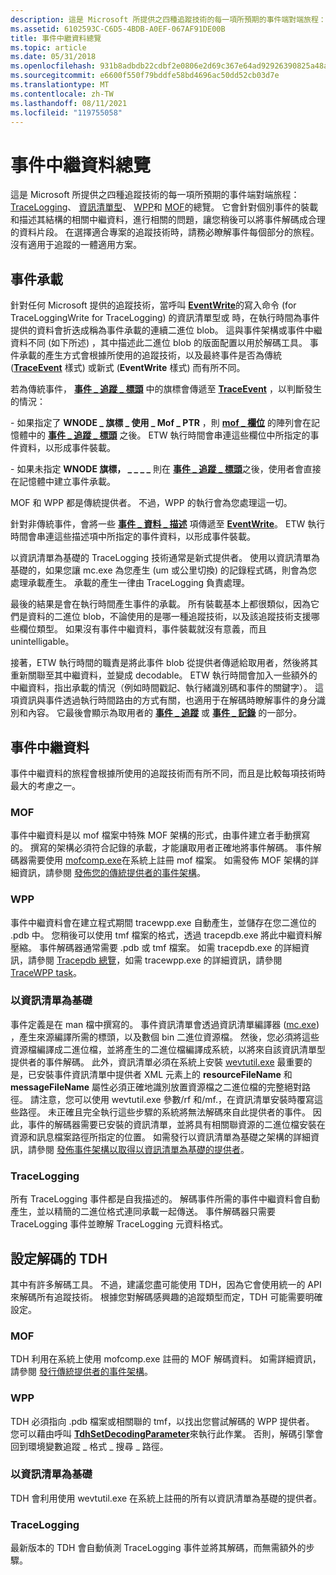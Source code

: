 ```yaml
---
description: 這是 Microsoft 所提供之四種追蹤技術的每一項所預期的事件端對端旅程： TraceLogging、資訊清單型、WPP 和 MOF 的總覽。
ms.assetid: 6102593C-C6D5-4BDB-A0EF-067AF91DE00B
title: 事件中繼資料總覽
ms.topic: article
ms.date: 05/31/2018
ms.openlocfilehash: 931b8adbdb22cdbf2e0806e2d69c367e64ad92926390825a48a2fa51d50605ed
ms.sourcegitcommit: e6600f550f79bddfe58bd4696ac50dd52cb03d7e
ms.translationtype: MT
ms.contentlocale: zh-TW
ms.lasthandoff: 08/11/2021
ms.locfileid: "119755058"
---
```

# <a name="event-metadata-overview"></a>事件中繼資料總覽

這是 Microsoft 所提供之四種追蹤技術的每一項所預期的事件端對端旅程： [TraceLogging](../tracelogging/trace-logging-about.md)、 [資訊清單型](writing-manifest-based-events.md)、 [WPP](windows-software-trace-preprocessor.md)和 [MOF](tracing-events.md)的總覽。 它會針對個別事件的裝載和描述其結構的相關中繼資料，進行相關的問題，讓您稍後可以將事件解碼成合理的資料片段。 在選擇適合專案的追蹤技術時，請務必瞭解事件每個部分的旅程。 沒有適用于追蹤的一體適用方案。

## <a name="event-payloads"></a>事件承載

針對任何 Microsoft 提供的追蹤技術，當呼叫 [**EventWrite**](/windows/desktop/api/Evntprov/nf-evntprov-eventwrite)的寫入命令 (for TraceLoggingWrite for TraceLogging) 的資訊清單型或 [](/windows/win32/api/traceloggingprovider/nf-traceloggingprovider-traceloggingwrite)時，在執行時間為事件提供的資料會折迭成稱為事件承載的連續二進位 blob。 這與事件架構或事件中繼資料不同 (如下所述) ，其中描述此二進位 blob 的版面配置以用於解碼工具。 事件承載的產生方式會根據所使用的追蹤技術，以及最終事件是否為傳統 ([**TraceEvent**](/windows/win32/api/evntrace/nf-evntrace-traceevent) 樣式) 或新式 (**EventWrite** 樣式) 而有所不同。

若為傳統事件， [**事件 \_ 追蹤 \_ 標頭**](/windows/win32/api/evntrace/ns-evntrace-event_trace_header) 中的旗標會傳遞至 [**TraceEvent**](/windows/win32/api/evntrace/nf-evntrace-traceevent) ，以判斷發生的情況：

\- 如果指定了 **WNODE \_ 旗標 \_ 使用 \_ Mof \_ PTR** ，則 [**mof \_ 欄位**](/windows/win32/api/evntrace/ns-evntrace-mof_field) 的陣列會在記憶體中的 [**事件 \_ 追蹤 \_ 標頭**](/windows/win32/api/evntrace/ns-evntrace-event_trace_header) 之後。 ETW 執行時間會串連這些欄位中所指定的事件資料，以形成事件裝載。

\- 如果未指定 **WNODE 旗標， \_ \_ \_ \_** 則在 [**事件 \_ 追蹤 \_ 標頭**](/windows/win32/api/evntrace/ns-evntrace-event_trace_header)之後，使用者會直接在記憶體中建立事件承載。

MOF 和 WPP 都是傳統提供者。 不過，WPP 的執行會為您處理這一切。

針對非傳統事件，會將一些 [**事件 \_ 資料 \_ 描述**](/windows/desktop/api/Evntprov/ns-evntprov-event_data_descriptor) 項傳遞至 [**EventWrite**](/windows/desktop/api/Evntprov/nf-evntprov-eventwrite)。 ETW 執行時間會串連這些描述項中所指定的事件資料，以形成事件裝載。

以資訊清單為基礎的 TraceLogging 技術通常是新式提供者。 使用以資訊清單為基礎的，如果您讓 mc.exe 為您產生 (um 或公里切換) 的記錄程式碼，則會為您處理承載產生。 承載的產生一律由 TraceLogging 負責處理。

最後的結果是會在執行時間產生事件的承載。 所有裝載基本上都很類似，因為它們是資料的二進位 blob，不論使用的是哪一種追蹤技術，以及該追蹤技術支援哪些欄位類型。 如果沒有事件中繼資料，事件裝載就沒有意義，而且 unintelligable。

接著，ETW 執行時間的職責是將此事件 blob 從提供者傳遞給取用者，然後將其重新關聯至其中繼資料，並變成 decodable。 ETW 執行時間會加入一些額外的中繼資料，指出承載的情況（例如時間戳記、執行緒識別碼和事件的關鍵字）。 這項資訊與事件透過執行時間路由的方式有關，也適用于在解碼時瞭解事件的身分識別和內容。 它最後會顯示為取用者的 [**事件 \_ 追蹤**](/windows/win32/api/evntrace/ns-evntrace-event_trace) 或 [**事件 \_ 記錄**](/windows/win32/api/evntcons/ns-evntcons-event_record) 的一部分。

## <a name="event-metadata"></a>事件中繼資料

事件中繼資料的旅程會根據所使用的追蹤技術而有所不同，而且是比較每項技術時最大的考慮之一。

### <a name="mof"></a>MOF

事件中繼資料是以 mof 檔案中特殊 MOF 架構的形式，由事件建立者手動撰寫的。 撰寫的架構必須符合記錄的承載，才能讓取用者正確地將事件解碼。 事件解碼器需要使用 [mofcomp.exe](../wmisdk/mofcomp.md)在系統上註冊 mof 檔案。 如需發佈 MOF 架構的詳細資訊，請參閱 [發佈您的傳統提供者的事件架構](publishing-your-event-schema-for-a-classic-provider.md)。

### <a name="wpp"></a>WPP

事件中繼資料會在建立程式期間 tracewpp.exe 自動產生，並儲存在您二進位的 .pdb 中。 您稍後可以使用 tmf 檔案的格式，透過 tracepdb.exe 將此中繼資料解壓縮。 事件解碼器通常需要 .pdb 或 tmf 檔案。 如需 tracepdb.exe 的詳細資訊，請參閱 [Tracepdb 總覽](/windows-hardware/drivers/devtest/tracepdb-overview)，如需 tracewpp.exe 的詳細資訊，請參閱 [TraceWPP task](/windows-hardware/drivers/devtest/tracewpp-task)。

### <a name="manifest-based"></a>以資訊清單為基礎

事件定義是在 man 檔中撰寫的。 事件資訊清單會透過資訊清單編譯器 ([mc.exe](../wes/message-compiler--mc-exe-.md)) ，產生來源編譯所需的標頭，以及數個 bin 二進位資源檔。 然後，您必須將這些資源檔編譯成二進位檔，並將產生的二進位檔編譯成系統，以將來自該資訊清單型提供者的事件解碼。 此外，資訊清單必須在系統上安裝 [wevtutil.exe](../wes/windows-event-log-tools.md) 最重要的是，已安裝事件資訊清單中提供者 XML 元素上的 **resourceFileName** 和 **messageFileName** 屬性必須正確地識別放置資源檔之二進位檔的完整絕對路徑。 請注意，您可以使用 wevtutil.exe 參數/rf 和/mf.，在資訊清單安裝時覆寫這些路徑。 未正確且完全執行這些步驟的系統將無法解碼來自此提供者的事件。 因此，事件的解碼器需要已安裝的資訊清單，並將具有相關聯資源的二進位檔安裝在資源和訊息檔案路徑所指定的位置。 如需發行以資訊清單為基礎之架構的詳細資訊，請參閱 [發佈事件架構以取得以資訊清單為基礎的提供者](publishing-your-event-schema-for-a-manifest-base-provider.md)。

### <a name="tracelogging"></a>TraceLogging

所有 TraceLogging 事件都是自我描述的。 解碼事件所需的事件中繼資料會自動產生，並以精簡的二進位格式連同承載一起傳送。 事件解碼器只需要 TraceLogging 事件並瞭解 TraceLogging 元資料格式。

## <a name="configuring-tdh-for-decoding"></a>設定解碼的 TDH

其中有許多解碼工具。 不過，建議您盡可能使用 TDH，因為它會使用統一的 API 來解碼所有追蹤技術。 根據您對解碼感興趣的追蹤類型而定，TDH 可能需要明確設定。

### <a name="mof"></a>MOF

TDH 利用在系統上使用 mofcomp.exe 註冊的 MOF 解碼資料。 如需詳細資訊，請參閱 [發行傳統提供者的事件架構](publishing-your-event-schema-for-a-classic-provider.md)。

### <a name="wpp"></a>WPP

TDH 必須指向 .pdb 檔案或相關聯的 tmf，以找出您嘗試解碼的 WPP 提供者。 您可以藉由呼叫 [**TdhSetDecodingParameter**](/windows/desktop/api/Tdh/nf-tdh-tdhsetdecodingparameter)來執行此作業。 否則，解碼引擎會回到環境變數追蹤 \_ 格式 \_ 搜尋 \_ 路徑。

### <a name="manifest-based"></a>以資訊清單為基礎

TDH 會利用使用 wevtutil.exe 在系統上註冊的所有以資訊清單為基礎的提供者。

### <a name="tracelogging"></a>TraceLogging

最新版本的 TDH 會自動偵測 TraceLogging 事件並將其解碼，而無需額外的步驟。

 

 
